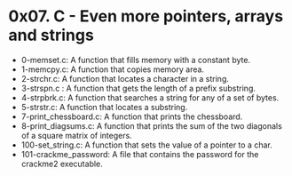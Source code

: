 # 0x07. C - Even more pointers, arrays and strings
* 0-memset.c: A function that fills memory with a constant byte.
* 1-memcpy.c: A function that copies memory area.
* 2-strchr.c: A function that locates a character in a string.
* 3-strspn.c : A function that gets the length of a prefix substring.
* 4-strpbrk.c:  A function that searches a string for any of a set of bytes.
* 5-strstr.c: A function that locates a substring.
* 7-print_chessboard.c: A function that prints the chessboard.
* 8-print_diagsums.c: A function that prints the sum of the two diagonals of a square matrix of integers.
* 100-set_string.c: A function that sets the value of a pointer to a char.
* 101-crackme_password: A  file that contains the password for the crackme2 executable.
